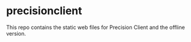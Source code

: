 # precisionclient

This repo contains the static web files for Precision Client and the offline version.